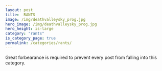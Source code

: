 ```yaml
---
layout: post
title:  RANTS
image: /img/deathvalleysky_prog.jpg
hero_image: /img/deathvalleysky_prog.jpg
hero_height: is-large
category: "rants"
is_category_page: true
permalink: /categories/rants/
---
```


Great forbearance is required to prevent every post from falling into this category.
